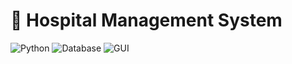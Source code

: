 # 🏥 Hospital Management System

![Python](https://img.shields.io/badge/Python-3.9+-blue?logo=python)
![Database](https://img.shields.io/badge/Database-MySQL-lightgrey)
![GUI](https://img.shields.io/badge/GUI-Tkinter-brightgreen)
